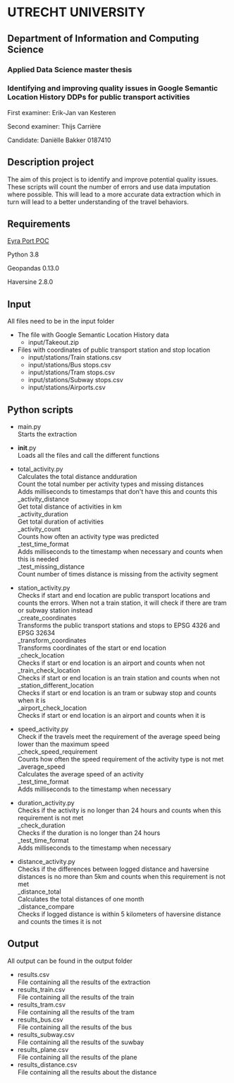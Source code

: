 # UTRECHT UNIVERSITY
## Department of Information and Computing Science
### Applied Data Science master thesis

### Identifying and improving quality issues in Google Semantic Location History DDPs for public transport activities

First examiner: Erik-Jan van Kesteren

Second examiner: Thijs Carrière

Candidate: Daniëlle Bakker 0187410

## Description project
The aim of this project is to identify and improve potential quality issues. 
These scripts will count the number of errors and use data imputation where possible. This will lead to a more accurate 
data extraction which in turn will lead to a better understanding of the travel behaviors.

## Requirements
[Eyra Port POC](https://github.com/eyra/port-poc)

Python 3.8

Geopandas 0.13.0

Haversine 2.8.0

## Input
All files need to be in the input folder
- The file with Google Semantic Location History data
  - input/Takeout.zip
- Files with coordinates of public transport station and stop location
  - input/stations/Train stations.csv
  - input/stations/Bus stops.csv
  - input/stations/Tram stops.csv
  - input/stations/Subway stops.csv
  - input/stations/Airports.csv

## Python scripts
- main.py <br/>
  Starts the extraction

- __init__.py <br/>
  Loads all the files and call the different functions

- total_activity.py <br/>
  Calculates the total distance andduration <br/>
  Count the total number per activity types and missing distances <br/>
  Adds milliseconds to timestamps that don't have this and counts this <br/>
    _activity_distance <br/>
    Get total distance of activities in km <br/>
    _activity_duration <br/>
    Get total duration of activities <br/>
    _activity_count <br/>
    Counts how often an activity type was predicted <br/>
    _test_time_format <br/>
    Adds milliseconds to the timestamp when necessary and counts when this is needed <br/>
    _test_missing_distance <br/>
    Count number of times distance is missing from the activity segment <br/>

- station_activity.py <br/>
  Checks if start and end location are public transport locations and counts the errors. When not a train station, it
  will check if there are tram or subway station instead <br/>
    _create_coordinates <br/>
    Transforms the public transport stations and stops to EPSG 4326 and EPSG 32634 <br/>
    _transform_coordinates <br/>
    Transforms coordinates of the start or end location <br/>
    _check_location <br/>
    Checks if start or end location is an airport and counts when not <br/>
    _train_check_location <br/>
    Checks if start or end location is an train station and counts when not <br/>
    _station_different_location <br/>
    Checks if start or end location is an tram or subway stop and counts when it is <br/>
    _airport_check_location <br/>
    Checks if start or end location is an airport and counts when it is <br/>

- speed_activity.py <br/>
  Check if the travels meet the requirement of the average speed being lower than the maximum speed <br/>
    _check_speed_requirement <br/>
    Counts how often the speed requirement of the activity type is not met <br/>
    _average_speed <br/>
    Calculates the average speed of an activity <br/>
    _test_time_format <br/>
    Adds milliseconds to the timestamp when necessary <br/>

- duration_activity.py <br/>
  Checks if the activity is no longer than 24 hours and counts when this requirement is not met <br/>
    _check_duration <br/>
    Checks if the duration is no longer than 24 hours <br/>
    _test_time_format <br/>
    Adds milliseconds to the timestamp when necessary <br/>

- distance_activity.py <br/>
  Checks if the differences between logged distance and haversine distances is no more than 5km and counts when this requirement is not 
  met <br/>
    _distance_total <br/>
    Calculates the total distances of one month <br/>
    _distance_compare <br/>
    Checks if logged distance is within 5 kilometers of haversine distance and counts the times it is not <br/>
    
## Output
All output can be found in the output folder
- results.csv <br/>
  File containing all the results of the extraction <br/>
- results_train.csv <br/>
  File containing all the results of the train <br/>
- results_tram.csv <br/>
  File containing all the results of the tram <br/>
- results_bus.csv <br/>
  File containing all the results of the bus <br/>
- results_subway.csv <br/>
  File containing all the results of the suwbay <br/>
- results_plane.csv <br/>
  File containing all the results of the plane <br/>
- results_distance.csv <br/>
  File containing all the results about the distance <br/>

